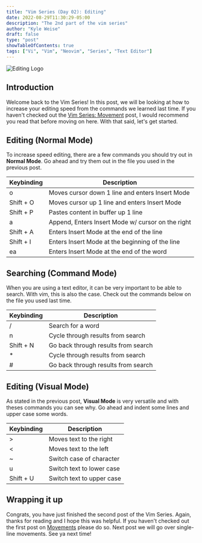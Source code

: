 ```yaml
---
title: "Vim Series (Day 02): Editing"
date: 2022-08-29T11:30:29-05:00
description: "The 2nd part of the vim series"
author: "Kyle Weise"
draft: false 
type: "post"
showTableOfContents: true
tags: ["Vi", "Vim", "Neovim", "Series", "Text Editor"]
---
```


![Editing Logo](/images/posts/series/vim/day-02/cover.png)

## Introduction

Welcome back to the Vim Series! In this post, we will be looking at how to increase your editing speed 
from the commands we learned last time. If you haven't checked out the [Vim Series: Movement](https://www.weiseguy.com/posts/vim-series-movement/) 
post, I would recommend you read that before moving on here. With that said, let's get started.

## Editing (Normal Mode)

To increase speed editing, there are a few commands you should try out in **Normal Mode**. Go ahead and try them out in the file 
you used in the previous post.

| Keybinding | Description |
| --- | --- |
| o | Moves cursor down 1 line and enters Insert Mode |
| Shift + O | Moves cursor up 1 line and enters Insert Mode |
| Shift + P | Pastes content in buffer up 1 line |
| a | Append, Enters Insert Mode w/ cursor on the right |
| Shift + A | Enters Insert Mode at the end of the line |
| Shift + I | Enters Insert Mode at the beginning of the line |
| ea | Enters Insert Mode at the end of the word |

## Searching (Command Mode)

When you are using a text editor, it can be very important to be able to search. With vim, this is also the case. Check out the commands below on the 
file you used last time.

| Keybinding | Description |
| --- | --- |
| / | Search for a word |
| n | Cycle through results from search |
| Shift + N | Go back through results from search |
| * | Cycle through results from search | 
| # | Go back through results from search |

## Editing (Visual Mode)

As stated in the previous post, **Visual Mode** is very versatile and with theses commands you can see why. Go ahead and indent some lines and upper case 
some words.

| Keybinding | Description |
| --- | --- |
| > | Moves text to the right |
| < | Moves text to the left |
| ~ | Switch case of character |
| u | Switch text to lower case | 
| Shift + U | Switch text to upper case |

## Wrapping it up

Congrats, you have just finished the second post of the Vim Series. Again, thanks for reading and I hope this was helpful. If you haven't checked out the 
first post on [Movements](https://www.weiseguy.com/posts/vim-series-movement) please do so. Next post we will go over single-line movements. See ya next time! 

